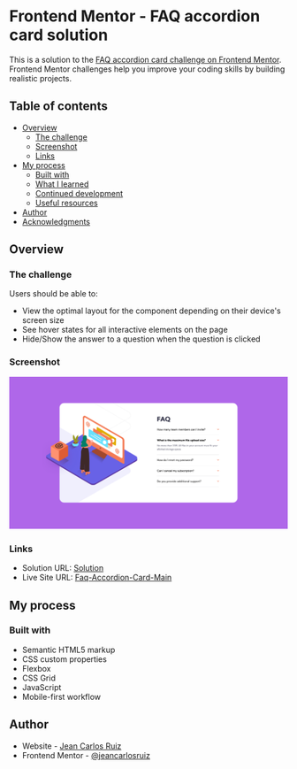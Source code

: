 # Frontend Mentor - FAQ accordion card solution

This is a solution to the [FAQ accordion card challenge on Frontend Mentor](https://www.frontendmentor.io/challenges/faq-accordion-card-XlyjD0Oam). Frontend Mentor challenges help you improve your coding skills by building realistic projects.

## Table of contents

- [Overview](#overview)
  - [The challenge](#the-challenge)
  - [Screenshot](#screenshot)
  - [Links](#links)
- [My process](#my-process)
  - [Built with](#built-with)
  - [What I learned](#what-i-learned)
  - [Continued development](#continued-development)
  - [Useful resources](#useful-resources)
- [Author](#author)
- [Acknowledgments](#acknowledgments)

## Overview

### The challenge

Users should be able to:

- View the optimal layout for the component depending on their device's screen size
- See hover states for all interactive elements on the page
- Hide/Show the answer to a question when the question is clicked

### Screenshot

![](./design/Screenshot.png)

### Links

- Solution URL: [Solution](https://github.com/jeancarlosruiz/faq-accodrion-card-main)
- Live Site URL: [Faq-Accordion-Card-Main](https://jeancarlosruiz.github.io/faq-accodrion-card-main/)

## My process

### Built with

- Semantic HTML5 markup
- CSS custom properties
- Flexbox
- CSS Grid
- JavaScript
- Mobile-first workflow

## Author

- Website - [Jean Carlos Ruiz](https://www.jeancarlosruiz.com)
- Frontend Mentor - [@jeancarlosruiz](https://www.frontendmentor.io/profile/jeancarlosruiz)
